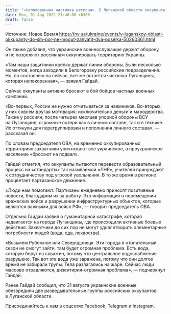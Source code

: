 ```yaml
---
title: "«Непокоренная частичка региона». В Луганской области оккупанты до сих пор не могут захватить два поселка"
date: Mon, 01 Aug 2022 21:48:00 +0300
draft: false
---
```

Источник: Новое Время https://nv.ua/ukraine/events/v-luganskoy-oblasti-okkupanty-do-sih-por-ne-mogut-zahvatit-dva-poselka-50260361.html


 Он также добавил, что украинские военнослужащие держат оборону и не позволяют россиянам оккупировать территорию Украины.

«Там наши защитники крепко держат линии обороны. Были несколько моментов, когда заходили в Белогоровку российские подразделения. Но, по состоянию на сейчас, все же остается частичка Луганщины, которая непокоренная», — заявил Гайдай.

Сейчас оккупанты активно бросают в бой бойцов частных военных компаний.

«Во-первых, России не нужно отчитываться за наемников. Во-вторых, у них совсем другая мотивация: исключительно деньги и мародерства. Также у россиян, после четырех месяцев упорной обороны ВСУ на Луганщине, огромные потери как в личном составе, так и в технике. Их оттянули для перегруппировки и пополнения личного состава», — рассказал он.

По словам председателя ОВА, на временно оккупированных территориях захватчики уничтожают все украинское, а проукраинское население «бросают на подвал».

Гайдай отметил, что оккупанты пытаются перевести образовательный процесс на «стандарты» так называемой «ЛНР», учителей принуждают к сотрудничеству под угрозой увольнения. В то же время в регионе процветает партизанское движение.

«Люди нам помогают. Партизаны ежедневно приносят позитивные новости, благодарим их за работу. Это информация о перемещении вражеских войск и разрушении инфраструктурных объектов, которые являются важными для войск РФ», — говорит председатель ОВА.

Отдельно Гайдай заявил о гуманитарной катастрофе, которая надвигается на города Луганщины, где происходили активные боевые действия. Захватчики до сих пор не могут удовлетворить элементарные потребности людей (вода, еда, лекарства).

«Возьмем Рубежное или Северодонецк. Эти города в отопительный сезон не смогут зайти, там будет огромная проблема. Есть вода, которую берут из скважин, потому что центральное водоснабжение разрушено. Так вот эта вода уже заражена, потому что они долгое время не забирали трупы. Тела разлагались на жаре. Сейчас люди массово отравляются, дизентирия-огромная проблема», — подчеркнул Гайдай.

 Ранее Гайдай сообщил, что 31 августа украинские военные обезвредили две разведывательные группы российских оккупантов в Луганской области.

Присоединяйтесь к нам в соцсетях Facebook, Telegram и Instagram.
